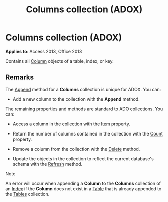﻿---
title: Columns collection (ADOX)
TOCTitle: Columns collection (ADOX)
ms:assetid: 231645db-70da-9ad1-fb27-02145ce32e66
ms:mtpsurl: https://msdn.microsoft.com/library/JJ249008(v=office.15)
ms:contentKeyID: 48543723
ms.date: 09/18/2015
mtps_version: v=office.15
---

# Columns collection (ADOX)


**Applies to**: Access 2013, Office 2013

Contains all [Column](column-object-adox.md) objects of a table, index, or key.

## Remarks

The [Append](append-method-adox-columns.md) method for a **Columns** collection is unique for ADOX. You can:

  - Add a new column to the collection with the **Append** method.

The remaining properties and methods are standard to ADO collections. You can:

  - Access a column in the collection with the [Item](item-property-ado.md) property.

  - Return the number of columns contained in the collection with the [Count](count-property-ado.md) property.

  - Remove a column from the collection with the [Delete](delete-method-adox-collections.md) method.

  - Update the objects in the collection to reflect the current database's schema with the [Refresh](refresh-method-ado.md) method.


> [!NOTE]
> An error will occur when appending a **Column** to the **Columns** collection of an [Index](index-object-adox.md) if the **Column** does not exist in a [Table](table-object-adox.md) that is already appended to the [Tables](tables-collection-adox.md) collection.


